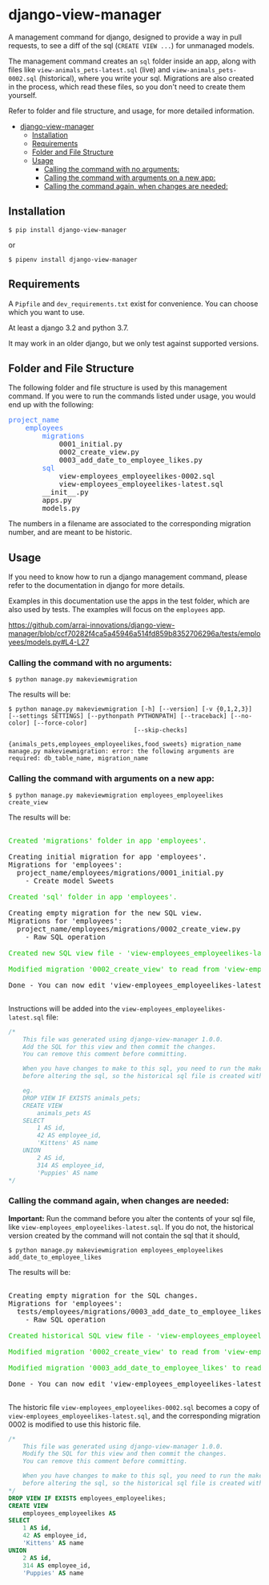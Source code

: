 # django-view-manager

A management command for django, designed to provide a way in pull requests, to see a diff of the sql (`CREATE VIEW ...`) for unmanaged models.

The management command creates an `sql` folder inside an app, along with files like `view-animals_pets-latest.sql` (live) and `view-animals_pets-0002.sql` (historical), where you write your sql. Migrations are also created in the process, which read these files, so you don't need to create them yourself.

Refer to folder and file structure, and usage, for more detailed information.

<!-- prettier-ignore-start -->
<!--TOC-->

- [django-view-manager](#django-view-manager)
  - [Installation](#installation)
  - [Requirements](#requirements)
  - [Folder and File Structure](#folder-and-file-structure)
  - [Usage](#usage)
    - [Calling the command with no arguments:](#calling-the-command-with-no-arguments)
    - [Calling the command with arguments on a new app:](#calling-the-command-with-arguments-on-a-new-app)
    - [Calling the command again, when changes are needed:](#calling-the-command-again-when-changes-are-needed)

<!--TOC-->
<!-- prettier-ignore-end -->

## Installation

```shell
$ pip install django-view-manager
```

or

```shell
$ pipenv install django-view-manager
```

## Requirements

A `Pipfile` and `dev_requirements.txt` exist for convenience. You can choose which you want to use.

At least a django 3.2 and python 3.7.

It may work in an older django, but we only test against supported versions.

## Folder and File Structure

The following folder and file structure is used by this management command. If you were to run the commands listed under usage, you would end up with the following:

<style>
folder {color: #3B78FF;}
</style>

<pre>
<folder>project_name</folder>
    <folder>employees</folder>
        <folder>migrations</folder>
            0001_initial.py
            0002_create_view.py
            0003_add_date_to_employee_likes.py
        <folder>sql</folder>
            view-employees_employeelikes-0002.sql
            view-employees_employeelikes-latest.sql
        __init__.py
        apps.py
        models.py
</pre>

The numbers in a filename are associated to the corresponding migration number, and are meant to be historic.

## Usage

<style>
green {color: #16C60C;}
</style>

If you need to know how to run a django management command, please refer to the documentation in django for more details.

Examples in this documentation use the apps in the test folder, which are also used by tests. The examples will focus on the `employees` app.

https://github.com/arrai-innovations/django-view-manager/blob/ccf70282f4ca5a45946a514fd859b8352706296a/tests/employees/models.py#L4-L27

### Calling the command with no arguments:

```shell
$ python manage.py makeviewmigration
```

The results will be:

```shell
$ python manage.py makeviewmigration [-h] [--version] [-v {0,1,2,3}] [--settings SETTINGS] [--pythonpath PYTHONPATH] [--traceback] [--no-color] [--force-color]
                                   [--skip-checks]
                                   {animals_pets,employees_employeelikes,food_sweets} migration_name
manage.py makeviewmigration: error: the following arguments are required: db_table_name, migration_name
```

### Calling the command with arguments on a new app:

```shell
$ python manage.py makeviewmigration employees_employeelikes create_view
```

The results will be:

<pre>

<green>Created 'migrations' folder in app 'employees'.</green>

Creating initial migration for app 'employees'.
Migrations for 'employees':
  project_name/employees/migrations/0001_initial.py
    - Create model Sweets

<green>Created 'sql' folder in app 'employees'.</green>

Creating empty migration for the new SQL view.
Migrations for 'employees':
  project_name/employees/migrations/0002_create_view.py
    - Raw SQL operation

<green>Created new SQL view file - 'view-employees_employeelikes-latest.sql'.</green>

<green>Modified migration '0002_create_view' to read from 'view-employees_employeelikes-latest.sql'.</green>

Done - You can now edit 'view-employees_employeelikes-latest.sql'.

</pre>

Instructions will be added into the `view-employees_employeelikes-latest.sql` file:

```sql
/*
    This file was generated using django-view-manager 1.0.0.
    Add the SQL for this view and then commit the changes.
    You can remove this comment before committing.

    When you have changes to make to this sql, you need to run the makeviewmigration command
    before altering the sql, so the historical sql file is created with the correct contents.

    eg.
    DROP VIEW IF EXISTS animals_pets;
    CREATE VIEW
        animals_pets AS
    SELECT
        1 AS id,
        42 AS employee_id,
        'Kittens' AS name
    UNION
        2 AS id,
        314 AS employee_id,
        'Puppies' AS name
*/
```

### Calling the command again, when changes are needed:

<b>Important:</b> Run the command before you alter the contents of your sql file, like `view-employees_employeelikes-latest.sql`. If you do not, the historical version created by the command will not contain the sql that it should,

```shell
$ python manage.py makeviewmigration employees_employeelikes add_date_to_employee_likes
```

The results will be:

<pre>

Creating empty migration for the SQL changes.
Migrations for 'employees':
  tests/employees/migrations/0003_add_date_to_employee_likes.py
    - Raw SQL operation

<green>Created historical SQL view file - 'view-employees_employeelikes-0002.sql'.</green>

<green>Modified migration '0002_create_view' to read from 'view-employees_employeelikes-0002.sql'.</green>

<green>Modified migration '0003_add_date_to_employee_likes' to read from 'view-employees_employeelikes-latest.sql' and 'view-employees_employeelikes-0002.sql'.</green>

Done - You can now edit 'view-employees_employeelikes-latest.sql'.

</pre>

The historic file `view-employees_employeelikes-0002.sql` becomes a copy of `view-employees_employeelikes-latest.sql`, and the corresponding migration 0002 is modified to use this historic file.

```sql
/*
    This file was generated using django-view-manager 1.0.0.
    Modify the SQL for this view and then commit the changes.
    You can remove this comment before committing.

    When you have changes to make to this sql, you need to run the makeviewmigration command
    before altering the sql, so the historical sql file is created with the correct contents.
*/
DROP VIEW IF EXISTS employees_employeelikes;
CREATE VIEW
    employees_employeelikes AS
SELECT
    1 AS id,
    42 AS employee_id,
    'Kittens' AS name
UNION
    2 AS id,
    314 AS employee_id,
    'Puppies' AS name
```
